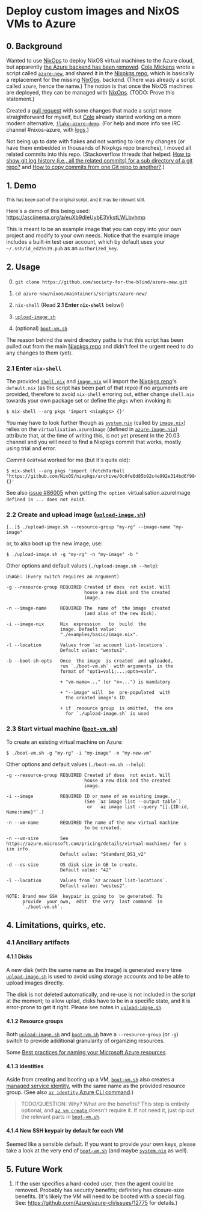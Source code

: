 # Deploy custom images and NixOS VMs to Azure

## 0. Background

Wanted to use [NixOps](https://github.com/NixOS/nixops) to deploy NixOS virtual machines to the Azure cloud, but apparently [the Azure backend has been removed](https://github.com/NixOS/nixops/pull/1131). [Cole Mickens](https://github.com/colemickens) wrote a script called [`azure-new`](https://github.com/NixOS/nixpkgs/tree/master/nixos/maintainers/scripts/azure-new), and shared it in the [Nixpkgs repo](https://github.com/NixOS/nixpkgs), which is basically a replacement for the missing [NixOps](https://github.com/NixOS/nixops).  backend. (There was already a script called `azure`, hence the name.) The notion is that once the NixOS machines are deployed, they can be managed with [NixOps](https://github.com/NixOS/nixops). (TODO: Prove this statement.)

Created a [pull request](https://github.com/NixOS/nixpkgs/pull/95279) with some changes that made a script more straightforward for myself, but [Cole](https://github.com/colemickens) already started working on a more modern alternative, [`flake-azure-demo`](https://github.com/colemickens/flake-azure-demo/tree/dev). (For help and more info see IRC channel #nixos-azure, with [logs](https://logs.nix.samueldr.com/nixos-azure/).)

Not being up to date with flakes and not wanting to lose my changes (or have them embedded in thousands of Nixpkgs repo branches), I moved all related commits into this repo. (Stackoverflow threads that helped: [How to show git log history (i.e., all the related commits) for a sub directory of a git repo?](https://stackoverflow.com/questions/16343659/how-to-show-git-log-history-for-a-sub-directory-of-a-git-repo) and [How to copy commits from one Git repo to another?](https://stackoverflow.com/questions/37471740/how-to-copy-commits-from-one-git-repo-to-another).)

## 1. Demo

<sup>This has been part of the original script, and it may be relevant still.</sup>

Here's a demo of this being used: https://asciinema.org/a/euXb9dIeUybE3VkstLWLbvhmp

This is meant to be an example image that you can copy into your own
project and modify to your own needs. Notice that the example image
includes a built-in test user account, which by default uses your
`~/.ssh/id_ed25519.pub` as an `authorized_key`.

## 2. Usage

0. `git clone https://github.com/society-for-the-blind/azure-new.git`  

1. `cd azure-new/nixos/maintainers/scripts/azure-new/`

2. `nix-shell` (Read **2.1 Enter `nix-shell`** below!)

3. [`upload-image.sh`](./nixos/maintainers/scripts/azure-new/upload-image.sh)

4. (optional) [`boot-vm.sh`](./nixos/maintainers/scripts/azure-new/boot-vm.sh)

The reason behind the weird directory paths is that this script has been pulled out from the main [Nixpkgs repo](https://github.com/NixOS/nixpkgs) and didn't feel the urgent need to do any changes to them (yet).

### 2.1 Enter `nix-shell`

The provided [`shell.nix`](./nixos/maintainers/scripts/azure-new/shell.nix) and [`image.nix`](./nixos/maintainers/scripts/azure-new/examples/basic/image.nix) will import the [Nixpkgs repo](https://github.com/NixOS/nixpkgs)'s `default.nix` (as the script has been part of that repo) if no arguments are provided, therefore to avoid `nix-shell` erroring out, either change `shell.nix` towards your own package set or define the `pkgs` when invoking it:

```text
$ nix-shell --arg pkgs 'import <nixpkgs> {}'
```
You may have to look further though as [`system.nix`](./nixos/maintainers/scripts/azure-new/examples/basic/system.nix) (called by [`image.nix`](./nixos/maintainers/scripts/azure-new/examples/basic/image.nix)) relies on the `virtualisation.azureImage` (defined in [`azure-image.nix`](./nixos/modules/virtualisation/azure-image.nix)) attribute that, at the time of writing this, is not yet present in the 20.03 channel and you will need to find a Nixpkgs commit that works, mostly using trial and error.

Commit `0c0fe6d` worked for me (but it's quite old):

```text
$ nix-shell --arg pkgs 'import (fetchTarball "https://github.com/NixOS/nixpkgs/archive/0c0fe6d85b92c4e992e314bd6f9943413af9a309.tar.gz") {}'
```

See also [issue #86005](https://github.com/NixOS/nixpkgs/issues/86005) when getting `The option `virtualisation.azureImage` defined in ... does not exist`.

### 2.2 Create and upload image ([`upload-image.sh`](./nixos/maintainers/scripts/azure-new/upload-image.sh))

```text
[..]$ ./upload-image.sh --resource-group "my-rg" --image-name "my-image"
```

or, to also boot up the new image, use:

```text
$ ./upload-image.sh -g "my-rg" -n "my-image" -b "
```

Other options and default values (`./upload-image.sh --help`):

```text
USAGE: (Every switch requires an argument)

-g --resource-group REQUIRED Created if does  not exist. Will
                             house a new disk and the created
                             image.

-n --image-name     REQUIRED The  name of  the image  created
                             (and also of the new disk).

-i --image-nix      Nix  expression   to  build  the
                    image. Default value:
                    "./examples/basic/image.nix".

-l --location       Values from `az account list-locations`.
                    Default value: "westus2".

-b --boot-sh-opts   Once  the image  is created  and uploaded,
                    run `./boot-vm.sh`  with arguments  in the
                    format of "opt1=val1;...;optn=valn".

                    + "vm-name=..." (or "n=...") is mandatory

                    + "--image" will  be  pre-populated  with
                      the created image's ID

                    + if  resource group  is omitted,  the one
                      for `./upload-image.sh` is used
```

### 2.3 Start virtual machine ([`boot-vm.sh`](./nixos/maintainers/scripts/azure-new/boot-vm.sh))

To create an existing virtual machine on Azure:

```text
$ ./boot-vm.sh -g "my-rg" -i "my-image" -n "my-new-vm"
```

Other options and default values (`./boot-vm.sh --help`):

```text
-g --resource-group REQUIRED Created if does  not exist. Will
                             house a new disk and the created
                             image.

-i --image          REQUIRED ID or name of an existing image.
                             (See `az image list --output table`)
                              or  `az image list --query "[].{ID:id, Name:name}"`.)

-n --vm-name        REQUIRED The name of the new virtual machine
                             to be created.

-n --vm-size        See https://azure.microsoft.com/pricing/details/virtual-machines/ for s
ize info.
                    Default value: "Standard_DS1_v2"

-d --os-size        OS disk size in GB to create.
                    Default value: "42"

-l --location       Values from `az account list-locations`.
                    Default value: "westus2".

NOTE: Brand new SSH  keypair is going to  be generated. To
      provide  your own,  edit  the very  last command  in
      `./boot-vm.sh`.
```

## 4. Limitations, quirks, etc.

### 4.1 Ancillary artifacts

#### 4.1.1 Disks

A new disk (with the same name as the image) is generated every time [`upload-image.sh`](./nixos/maintainers/scripts/azure-new/upload-image.sh) is used to avoid using storage accounts and to be able to upload images directly.

The disk is not deleted automatically, and re-use is not included in the script at the moment; to allow uplad, disks have to be in a specific state, and it is error-prone to get it right. Please see notes in [`upload-image.sh`](./nixos/maintainers/scripts/azure-new/upload-image.sh).

#### 4.1.2 Resource groups

Both [`upload-image.sh`](./nixos/maintainers/scripts/azure-new/upload-image.sh) and [`boot-vm.sh`](./nixos/maintainers/scripts/azure-new/boot-vm.sh) have a `--resource-group` (or `-g`) switch to provide additional granularity of organizing resources.

Some [Best practices for naming your Microsoft Azure resources](https://techcommunity.microsoft.com/t5/itops-talk-blog/best-practices-for-naming-your-microsoft-azure-resources/ba-p/294480).

#### 4.1.3 Identities

Aside from creating and booting up a VM, [`boot-vm.sh`](./nixos/maintainers/scripts/azure-new/boot-vm.sh) also creates a [managed service identity](https://docs.microsoft.com/en-us/azure/active-directory/managed-identities-azure-resources/overview), with the same name as the provided resource group. (See also [`az identity` Azure CLI command](https://docs.microsoft.com/en-us/cli/azure/identity?view=azure-cli-latest#az-identity-create).)

> TODO/QUESTION: Why? What are the benefits? This step is entirely optional, and [ `az vm create` ](https://docs.microsoft.com/en-us/cli/azure/vm?view=azure-cli-latest#az-vm-create) doesn't require it. If not need it, just rip out the relevant parts in [`boot-vm.sh`](./nixos/maintainers/scripts/azure-new/boot-vm.sh).

#### 4.1.4 New SSH keypair by default for each VM

Seemed like a sensible default. If you want to provide your own keys, please take a look at the very end of [`boot-vm.sh`](./nixos/maintainers/scripts/azure-new/boot-vm.sh) (and maybe [`system.nix`](./examples/basic/system.nix) as well).

## 5. Future Work

1. If the user specifies a hard-coded user, then the agent could be removed.
   Probably has security benefits; definitely has closure-size benefits.
   (It's likely the VM will need to be booted with a special flag. See:
   https://github.com/Azure/azure-cli/issues/12775 for details.)
